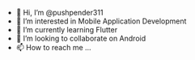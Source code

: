 - 👋 Hi, I’m @pushpender311
- 👀 I’m interested in Mobile Application Development
- 🌱 I’m currently learning Flutter
- 💞️ I’m looking to collaborate on Android
- 📫 How to reach me ...

<!---
pushpender311/pushpender311 is a ✨ special ✨ repository because its `README.md` (this file) appears on your GitHub profile.
You can click the Preview link to take a look at your changes.
--->

